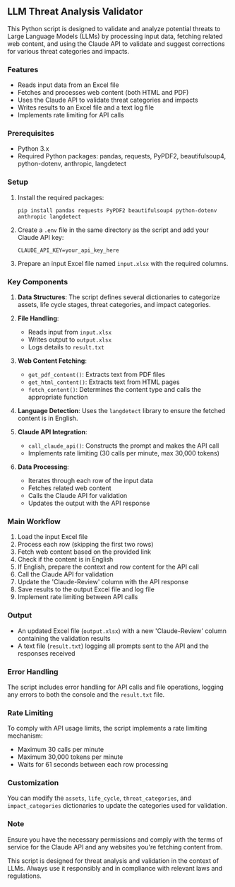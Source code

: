 
## LLM Threat Analysis Validator

This Python script is designed to validate and analyze potential threats to Large Language Models (LLMs) by processing input data, fetching related web content, and using the Claude API to validate and suggest corrections for various threat categories and impacts.

### Features

* Reads input data from an Excel file
* Fetches and processes web content (both HTML and PDF)
* Uses the Claude API to validate threat categories and impacts
* Writes results to an Excel file and a text log file
* Implements rate limiting for API calls

### Prerequisites

* Python 3.x
* Required Python packages: pandas, requests, PyPDF2, beautifulsoup4, python-dotenv, anthropic, langdetect

### Setup

1. Install the required packages:
   ```
   pip install pandas requests PyPDF2 beautifulsoup4 python-dotenv anthropic langdetect
   ```

2. Create a `.env` file in the same directory as the script and add your Claude API key:
   ```
   CLAUDE_API_KEY=your_api_key_here
   ```

3. Prepare an input Excel file named `input.xlsx` with the required columns.

### Key Components

1. **Data Structures**: The script defines several dictionaries to categorize assets, life cycle stages, threat categories, and impact categories.

2. **File Handling**:
   - Reads input from `input.xlsx`
   - Writes output to `output.xlsx`
   - Logs details to `result.txt`

3. **Web Content Fetching**:
   - `get_pdf_content()`: Extracts text from PDF files
   - `get_html_content()`: Extracts text from HTML pages
   - `fetch_content()`: Determines the content type and calls the appropriate function

4. **Language Detection**: Uses the `langdetect` library to ensure the fetched content is in English.

5. **Claude API Integration**:
   - `call_claude_api()`: Constructs the prompt and makes the API call
   - Implements rate limiting (30 calls per minute, max 30,000 tokens)

6. **Data Processing**:
   - Iterates through each row of the input data
   - Fetches related web content
   - Calls the Claude API for validation
   - Updates the output with the API response

### Main Workflow

1. Load the input Excel file
2. Process each row (skipping the first two rows)
3. Fetch web content based on the provided link
4. Check if the content is in English
5. If English, prepare the context and row content for the API call
6. Call the Claude API for validation
7. Update the 'Claude-Review' column with the API response
8. Save results to the output Excel file and log file
9. Implement rate limiting between API calls

### Output

- An updated Excel file (`output.xlsx`) with a new 'Claude-Review' column containing the validation results
- A text file (`result.txt`) logging all prompts sent to the API and the responses received

### Error Handling

The script includes error handling for API calls and file operations, logging any errors to both the console and the `result.txt` file.

### Rate Limiting

To comply with API usage limits, the script implements a rate limiting mechanism:
- Maximum 30 calls per minute
- Maximum 30,000 tokens per minute
- Waits for 61 seconds between each row processing

### Customization

You can modify the `assets`, `life_cycle`, `threat_categories`, and `impact_categories` dictionaries to update the categories used for validation.

### Note

Ensure you have the necessary permissions and comply with the terms of service for the Claude API and any websites you're fetching content from.

This script is designed for threat analysis and validation in the context of LLMs. Always use it responsibly and in compliance with relevant laws and regulations.

